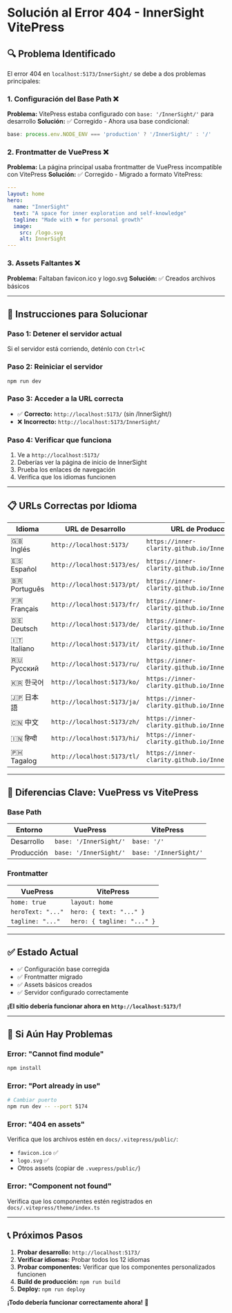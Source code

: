 # Solución al Error 404 - InnerSight VitePress

## 🔍 Problema Identificado

El error 404 en `localhost:5173/InnerSight/` se debe a dos problemas principales:

### 1. Configuración del Base Path ❌
**Problema:** VitePress estaba configurado con `base: '/InnerSight/'` para desarrollo
**Solución:** ✅ Corregido - Ahora usa base condicional:
```typescript
base: process.env.NODE_ENV === 'production' ? '/InnerSight/' : '/'
```

### 2. Frontmatter de VuePress ❌
**Problema:** La página principal usaba frontmatter de VuePress incompatible con VitePress
**Solución:** ✅ Corregido - Migrado a formato VitePress:
```yaml
---
layout: home
hero:
  name: "InnerSight"
  text: "A space for inner exploration and self-knowledge"
  tagline: "Made with ❤️ for personal growth"
  image:
    src: /logo.svg
    alt: InnerSight
---
```

### 3. Assets Faltantes ❌
**Problema:** Faltaban favicon.ico y logo.svg
**Solución:** ✅ Creados archivos básicos

---

## 🚀 Instrucciones para Solucionar

### Paso 1: Detener el servidor actual
Si el servidor está corriendo, deténlo con `Ctrl+C`

### Paso 2: Reiniciar el servidor
```bash
npm run dev
```

### Paso 3: Acceder a la URL correcta
- ✅ **Correcto:** `http://localhost:5173/` (sin /InnerSight/)
- ❌ **Incorrecto:** `http://localhost:5173/InnerSight/`

### Paso 4: Verificar que funciona
1. Ve a `http://localhost:5173/`
2. Deberías ver la página de inicio de InnerSight
3. Prueba los enlaces de navegación
4. Verifica que los idiomas funcionen

---

## 📋 URLs Correctas por Idioma

| Idioma | URL de Desarrollo | URL de Producción |
|--------|------------------|-------------------|
| 🇬🇧 Inglés | `http://localhost:5173/` | `https://inner-clarity.github.io/InnerSight/` |
| 🇪🇸 Español | `http://localhost:5173/es/` | `https://inner-clarity.github.io/InnerSight/es/` |
| 🇧🇷 Português | `http://localhost:5173/pt/` | `https://inner-clarity.github.io/InnerSight/pt/` |
| 🇫🇷 Français | `http://localhost:5173/fr/` | `https://inner-clarity.github.io/InnerSight/fr/` |
| 🇩🇪 Deutsch | `http://localhost:5173/de/` | `https://inner-clarity.github.io/InnerSight/de/` |
| 🇮🇹 Italiano | `http://localhost:5173/it/` | `https://inner-clarity.github.io/InnerSight/it/` |
| 🇷🇺 Русский | `http://localhost:5173/ru/` | `https://inner-clarity.github.io/InnerSight/ru/` |
| 🇰🇷 한국어 | `http://localhost:5173/ko/` | `https://inner-clarity.github.io/InnerSight/ko/` |
| 🇯🇵 日本語 | `http://localhost:5173/ja/` | `https://inner-clarity.github.io/InnerSight/ja/` |
| 🇨🇳 中文 | `http://localhost:5173/zh/` | `https://inner-clarity.github.io/InnerSight/zh/` |
| 🇮🇳 हिन्दी | `http://localhost:5173/hi/` | `https://inner-clarity.github.io/InnerSight/hi/` |
| 🇵🇭 Tagalog | `http://localhost:5173/tl/` | `https://inner-clarity.github.io/InnerSight/tl/` |

---

## 🔧 Diferencias Clave: VuePress vs VitePress

### Base Path
| Entorno | VuePress | VitePress |
|---------|----------|-----------|
| Desarrollo | `base: '/InnerSight/'` | `base: '/'` |
| Producción | `base: '/InnerSight/'` | `base: '/InnerSight/'` |

### Frontmatter
| VuePress | VitePress |
|----------|-----------|
| `home: true` | `layout: home` |
| `heroText: "..."` | `hero: { text: "..." }` |
| `tagline: "..."` | `hero: { tagline: "..." }` |

---

## ✅ Estado Actual

- ✅ Configuración base corregida
- ✅ Frontmatter migrado
- ✅ Assets básicos creados
- ✅ Servidor configurado correctamente

**¡El sitio debería funcionar ahora en `http://localhost:5173/`!**

---

## 🐛 Si Aún Hay Problemas

### Error: "Cannot find module"
```bash
npm install
```

### Error: "Port already in use"
```bash
# Cambiar puerto
npm run dev -- --port 5174
```

### Error: "404 en assets"
Verifica que los archivos estén en `docs/.vitepress/public/`:
- `favicon.ico` ✅
- `logo.svg` ✅
- Otros assets (copiar de `.vuepress/public/`)

### Error: "Component not found"
Verifica que los componentes estén registrados en `docs/.vitepress/theme/index.ts`

---

## 📞 Próximos Pasos

1. **Probar desarrollo:** `http://localhost:5173/`
2. **Verificar idiomas:** Probar todos los 12 idiomas
3. **Probar componentes:** Verificar que los componentes personalizados funcionen
4. **Build de producción:** `npm run build`
5. **Deploy:** `npm run deploy`

**¡Todo debería funcionar correctamente ahora!** 🚀
